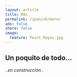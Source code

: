 ```yaml
---
layout: article
title: Más
permalink: /spanish/more/
ads: false
share: false
image:
  feature: Point_Reyes.jpg
---
```


## Un poquito de todo...

*..en construcción..*
